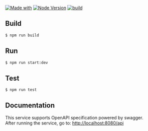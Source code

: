 [![Made with](https://img.shields.io/badge/made%20with-nestjs-blue)](https://docs.nestjs.com/) [![Node Version](https://img.shields.io/badge/node-v16.17.0-blue)](https://github.com/svenkang/hobbitlink/blob/main/server/.nvmrc) [![build](https://github.com/svenkang/hobbitlink/actions/workflows/api-workflow.yml/badge.svg)](https://github.com/svenkang/hobbitlink/actions/workflows/api-workflow.yml)

## Build
```bash
$ npm run build
```

## Run
```bash
$ npm run start:dev
```

## Test
```bash
$ npm run test
```

## Documentation
This service supports OpenAPI specification powered by swagger.\
After running the service, go to: [http://localhost:8080/api](http://localhost:8080/api)

